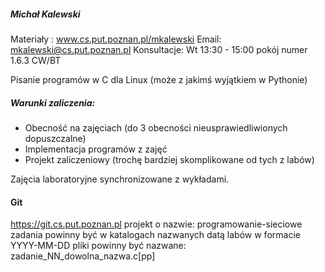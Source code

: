 ##### Michał Kalewski
Materiały : www.cs.put.poznan.pl/mkalewski
Email: mkalewski@cs.put.poznan.pl
Konsultacje: Wt 13:30 - 15:00
pokój numer 1.6.3 CW/BT

Pisanie programów w C dla Linux (może z jakimś wyjątkiem w Pythonie)
##### Warunki zaliczenia:
- Obecność na zajęciach (do 3 obecności nieusprawiedliwionych dopuszczalne)
- Implementacja programów z zajęć
- Projekt zaliczeniowy (trochę bardziej skomplikowane od tych z labów)

Zajęcia laboratoryjne synchronizowane z wykładami.


#### Git
https://git.cs.put.poznan.pl
projekt o nazwie: programowanie-sieciowe
zadania powinny być w katalogach nazwanych datą labów w formacie YYYY-MM-DD
pliki powinny być nazwane: zadanie_NN_dowolna_nazwa.c[pp]